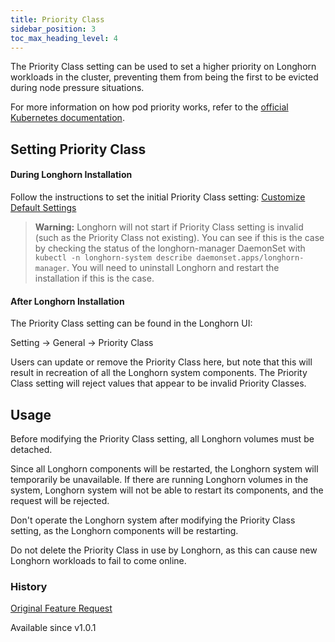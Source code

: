 ```yaml
---
title: Priority Class
sidebar_position: 3
toc_max_heading_level: 4
---
```

The Priority Class setting can be used to set a higher priority on Longhorn workloads in the cluster, preventing them from being the first to be evicted during node pressure situations.

For more information on how pod priority works, refer to the [official Kubernetes documentation](https://kubernetes.io/docs/concepts/configuration/pod-priority-preemption/).

## Setting Priority Class

#### During Longhorn Installation

Follow the instructions to set the initial Priority Class setting: [Customize Default Settings](./customizing-default-settings)

> **Warning:** Longhorn will not start if Priority Class setting is invalid (such as the Priority Class not existing). You can see if this is the case by checking the status of the longhorn-manager DaemonSet with `kubectl -n longhorn-system describe daemonset.apps/longhorn-manager`. You will need to uninstall Longhorn and restart the installation if this is the case.

#### After Longhorn Installation

The Priority Class setting can be found in the Longhorn UI:

Setting -> General -> Priority Class

Users can update or remove the Priority Class here, but note that this will result in recreation of all the Longhorn system components. The Priority Class setting will reject values that appear to be invalid Priority Classes.

## Usage

Before modifying the Priority Class setting, all Longhorn volumes must be detached.

Since all Longhorn components will be restarted, the Longhorn system will temporarily be unavailable. If there are running Longhorn volumes in the system, Longhorn system will not be able to restart its components, and the request will be rejected.

Don't operate the Longhorn system after modifying the Priority Class setting, as the Longhorn components will be restarting.

Do not delete the Priority Class in use by Longhorn, as this can cause new Longhorn workloads to fail to come online.

### History
[Original Feature Request](https://github.com/longhorn/longhorn/issues/1487)

Available since v1.0.1
